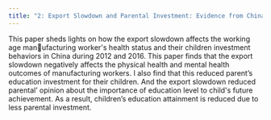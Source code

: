 ```yaml
---
title: "2: Export Slowdown and Parental Investment: Evidence from China's Export Slowdown"
---
```

This paper sheds lights on how the export slowdown affects the working age manufacturing worker's health status and their children investment behaviors in China
during 2012 and 2016. This paper finds that the export slowdown negatively affects the physical health and mental health outcomes of manufacturing workers. I also
find that this reduced parent’s education investment for their children. And the export slowdown reduced parental’ opinion about the importance of education level to
child's future achievement. As a result, children’s education attainment is reduced due to less parental investment.
